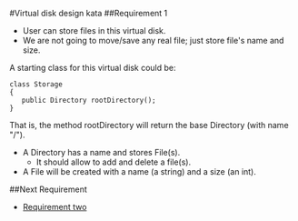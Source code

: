 #Virtual disk design kata
##Requirement 1
* User can store files in this virtual disk.
* We are not going to move/save any real file; just store file's name and size.

A starting class for this virtual disk could be:
```
class Storage
{
   public Directory rootDirectory();
}
```
That is, the method rootDirectory will return the base Directory (with name "/").
* A Directory has a name and stores File(s).
    * It should allow to add and delete a file(s).
* A File will be created with a name (a string) and a size (an int).

##Next Requirement
* [Requirement two](../requirement-2/README.md)
